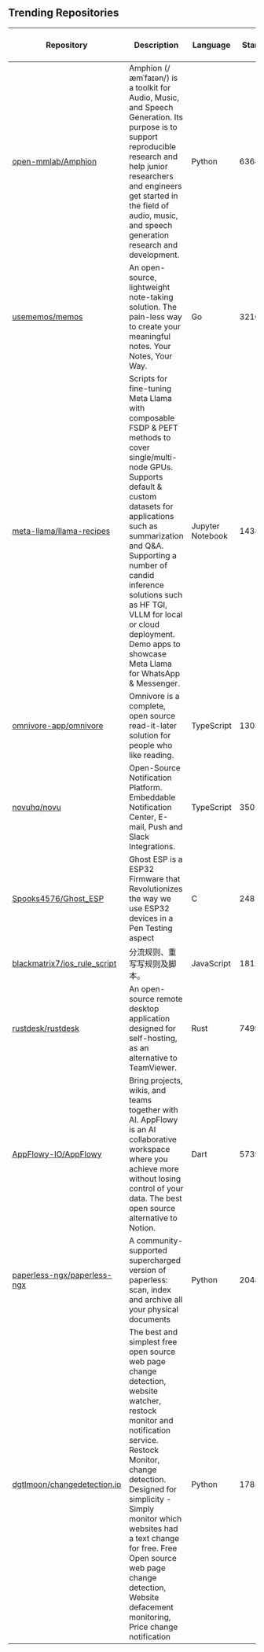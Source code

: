 ## Trending Repositories

| Repository | Description | Language | Stars | Forks | Built By | Current Period Stars |
|------------|-------------|----------|-------|-------|----------|---------------------|
| [open-mmlab/Amphion](https://github.com/open-mmlab/Amphion) | Amphion (/æmˈfaɪən/) is a toolkit for Audio, Music, and Speech Generation. Its purpose is to support reproducible research and help junior researchers and engineers get started in the field of audio, music, and speech generation research and development. | Python | 6368 | 474 | [lmxue](https://github.com/lmxue), [HeCheng0625](https://github.com/HeCheng0625), [yuantuo666](https://github.com/yuantuo666), [RMSnow](https://github.com/RMSnow), [HarryHe11](https://github.com/HarryHe11) | 344 |
| [usememos/memos](https://github.com/usememos/memos) | An open-source, lightweight note-taking solution. The pain-less way to create your meaningful notes. Your Notes, Your Way. | Go | 32108 | 2387 | [boojack](https://github.com/boojack), [athurg](https://github.com/athurg), [Zeng1998](https://github.com/Zeng1998), [hyoban](https://github.com/hyoban) | 390 |
| [meta-llama/llama-recipes](https://github.com/meta-llama/llama-recipes) | Scripts for fine-tuning Meta Llama with composable FSDP & PEFT methods to cover single/multi-node GPUs. Supports default & custom datasets for applications such as summarization and Q&A. Supporting a number of candid inference solutions such as HF TGI, VLLM for local or cloud deployment. Demo apps to showcase Meta Llama for WhatsApp & Messenger. | Jupyter Notebook | 14387 | 2105 | [HamidShojanazeri](https://github.com/HamidShojanazeri), [mreso](https://github.com/mreso), [jeffxtang](https://github.com/jeffxtang), [wukaixingxp](https://github.com/wukaixingxp), [Kyriection](https://github.com/Kyriection) | 344 |
| [omnivore-app/omnivore](https://github.com/omnivore-app/omnivore) | Omnivore is a complete, open source read-it-later solution for people who like reading. | TypeScript | 13039 | 757 | [jacksonh](https://github.com/jacksonh), [sywhb](https://github.com/sywhb), [satindar](https://github.com/satindar), [rupin90](https://github.com/rupin90) | 71 |
| [novuhq/novu](https://github.com/novuhq/novu) | Open-Source Notification Platform. Embeddable Notification Center, E-mail, Push and Slack Integrations. | TypeScript | 35014 | 3720 | [scopsy](https://github.com/scopsy), [djabarovgeorge](https://github.com/djabarovgeorge), [davidsoderberg](https://github.com/davidsoderberg), [ainouzgali](https://github.com/ainouzgali), [LetItRock](https://github.com/LetItRock) | 98 |
| [Spooks4576/Ghost_ESP](https://github.com/Spooks4576/Ghost_ESP) | Ghost ESP is a ESP32 Firmware that Revolutionizes the way we use ESP32 devices in a Pen Testing aspect | C | 248 | 18 | [Spooks4576](https://github.com/Spooks4576), [EclipseFox25](https://github.com/EclipseFox25), [orionuwu](https://github.com/orionuwu), [zRCrackiiN](https://github.com/zRCrackiiN) | 14 |
| [blackmatrix7/ios_rule_script](https://github.com/blackmatrix7/ios_rule_script) | 分流规则、重写写规则及脚本。 | JavaScript | 18128 | 2947 | [blackmatrix7](https://github.com/blackmatrix7), [Flora-air](https://github.com/Flora-air), [eavan5](https://github.com/eavan5), [mrhaoji](https://github.com/mrhaoji) | 27 |
| [rustdesk/rustdesk](https://github.com/rustdesk/rustdesk) | An open-source remote desktop application designed for self-hosting, as an alternative to TeamViewer. | Rust | 74996 | 9589 | [rustdesk](https://github.com/rustdesk), [fufesou](https://github.com/fufesou), [21pages](https://github.com/21pages), [Kingtous](https://github.com/Kingtous), [Heap-Hop](https://github.com/Heap-Hop) | 69 |
| [AppFlowy-IO/AppFlowy](https://github.com/AppFlowy-IO/AppFlowy) | Bring projects, wikis, and teams together with AI. AppFlowy is an AI collaborative workspace where you achieve more without losing control of your data. The best open source alternative to Notion. | Dart | 57394 | 3763 | [appflowy](https://github.com/appflowy), [LucasXu0](https://github.com/LucasXu0), [richardshiue](https://github.com/richardshiue), [Xazin](https://github.com/Xazin), [vincentdchan](https://github.com/vincentdchan) | 47 |
| [paperless-ngx/paperless-ngx](https://github.com/paperless-ngx/paperless-ngx) | A community-supported supercharged version of paperless: scan, index and archive all your physical documents | Python | 20489 | 1121 | [shamoon](https://github.com/shamoon), [stumpylog](https://github.com/stumpylog), [danielquinn](https://github.com/danielquinn), [paperlessngx-bot](https://github.com/paperlessngx-bot), [jonaswinkler](https://github.com/jonaswinkler) | 107 |
| [dgtlmoon/changedetection.io](https://github.com/dgtlmoon/changedetection.io) | The best and simplest free open source web page change detection, website watcher, restock monitor and notification service. Restock Monitor, change detection. Designed for simplicity - Simply monitor which websites had a text change for free. Free Open source web page change detection, Website defacement monitoring, Price change notification | Python | 17859 | 994 | [dgtlmoon](https://github.com/dgtlmoon), [Constantin1489](https://github.com/Constantin1489), [marceloalencar](https://github.com/marceloalencar), [hmmbob](https://github.com/hmmbob) | 53 |

